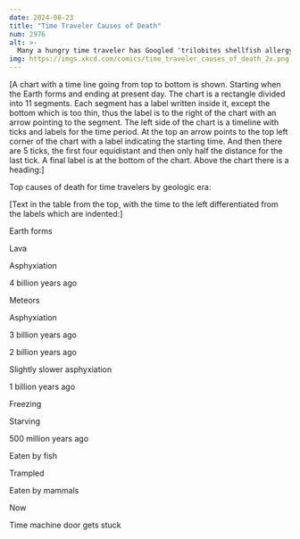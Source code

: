 ```yaml
---
date: 2024-08-23
title: "Time Traveler Causes of Death"
num: 2976
alt: >-
  Many a hungry time traveler has Googled 'trilobites shellfish allergy' only to find their carrier had no coverage in the Ordovician.
img: https://imgs.xkcd.com/comics/time_traveler_causes_of_death_2x.png
---
```

[A chart with a time line going from top to bottom is shown. Starting when the Earth forms and ending at present day. The chart is a rectangle divided into 11 segments. Each segment has a label written inside it, except the bottom which is too thin, thus the label is to the right of the chart with an arrow pointing to the segment. The left side of the chart is a timeline with ticks and labels for the time period. At the top an arrow points to the top left corner of the chart with a label indicating the starting time. And then there are 5 ticks, the first four equidistant and then only half the distance for the last tick. A final label is at the bottom of the chart. Above the chart there is a heading:]

Top causes of death for time travelers by geologic era:

[Text in the table from the top, with the time to the left differentiated from the labels which are indented:]

Earth forms

Lava

Asphyxiation

4 billion years ago

Meteors

Asphyxiation

3 billion years ago

2 billion years ago

Slightly slower asphyxiation

1 billion years ago

Freezing

Starving

500 million years ago

Eaten by fish

Trampled

Eaten by mammals

Now

Time machine door gets stuck
